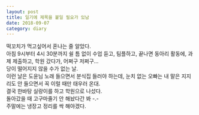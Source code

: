 ```yaml
---
layout: post
title: 일기에 제목을 붙일 필요가 있남
date: 2018-09-07
category: diary
---
```


<p>
떡꼬치가 먹고싶어서 혼나는 줄 알았다.<br>
아침 9시부터 4시 30분까지 쉴 틈 없이 수업 듣고, 팀플하고, 끝나면 동아리 활동에, 과제 제출하고, 학원 갔다가, 어쩌구 저쩌구...<br>
당이 떨어지지 않을 수가 없는 날.<br>
이런 날은 도윤님 노래 들으면서 분식집 들러야 하는데, 눈치 없는 오빠는 내 말은 지지리도 안 들으면서 꼭 이럴 때만 태우러 온대.<br>
결국 한바탕 실랑이를 하고 학원으로 나섰다.<br>
돌아갔을 때 고구마줄기 안 해놨다간 봐 -.-<br>
주말에는 냉장고 정리를 싹 해야겠다.<br>

</p>